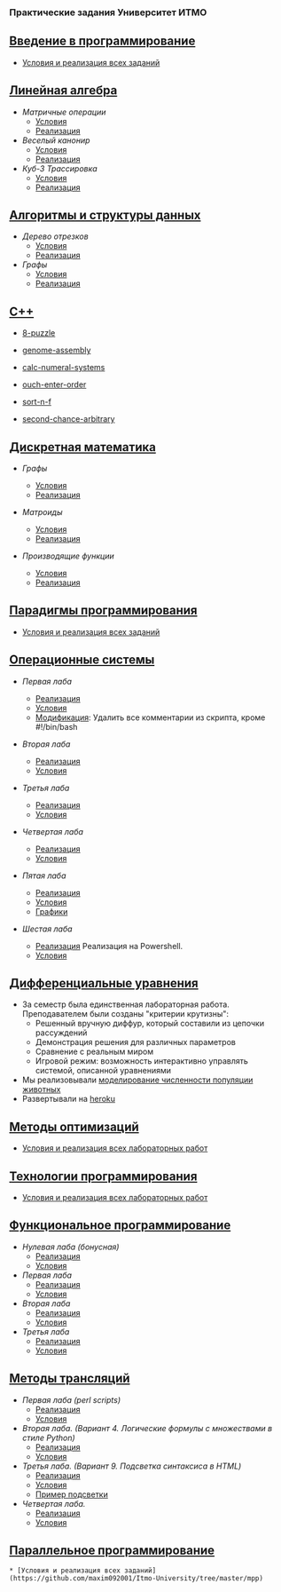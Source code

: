 ### Практические задания Университет ИТМО

[Введение в программирование](https://github.com/maxim092001/Itmo-University/tree/master/prog-intro-homework)
----
  * [Условия и реализация всех заданий](https://github.com/maxim092001/Itmo-University/tree/master/prog-intro-homework)

[Линейная алгебра](https://github.com/maxim092001/Itmo-University/tree/master/linear-algebra)
----

  * *Матричные операции*
      * [Условия](https://github.com/maxim092001/Itmo-University/blob/master/linear-algebra/matrix/problem.pdf)
      * [Реализация](https://github.com/maxim092001/Itmo-University/blob/master/linear-algebra/matrix/matrix.py)
  * *Веселый канонир*
      * [Условия](https://github.com/maxim092001/Itmo-University/blob/master/linear-algebra/boat/problem.pdf)
      * [Реализация](https://github.com/maxim092001/Itmo-University/blob/master/linear-algebra/boat/Boat.py)
  * *Куб-3 Трассировка*
      * [Условия](https://github.com/maxim092001/Itmo-University/blob/master/linear-algebra/plane/problem.pdf)
      * [Реализация](https://github.com/maxim092001/Itmo-University/blob/master/linear-algebra/plane/main.py)
    
[Алгоритмы и структуры данных](https://github.com/maxim092001/Itmo-University/tree/master/algorithms)
----
  
  * *Дерево отрезков*
      * [Условия](https://github.com/maxim092001/Itmo-University/blob/master/algorithms/segment-tree/problem.pdf)
      * [Реализация](https://github.com/maxim092001/Itmo-University/blob/master/algorithms/segment-tree)
  * *Графы*
      * [Условия](https://github.com/maxim092001/Itmo-University/blob/master/algorithms/graph/problem.pdf)
      * [Реализация](https://github.com/maxim092001/Itmo-University/blob/master/algorithms/graph)    

[C++](https://github.com/maxim092001/Itmo-University/tree/master/cpp)
----
  * [8-puzzle](https://github.com/maxim092001/Itmo-University/blob/master/cpp/8-puzzle) 
  
  * [genome-assembly](https://github.com/maxim092001/Itmo-University/blob/master/cpp/genome-assembly) 
      
  * [calc-numeral-systems](https://github.com/maxim092001/Itmo-University/blob/master/cpp/calc-numeral-systems) 
      
  * [ouch-enter-order](https://github.com/maxim092001/Itmo-University/blob/master/cpp/ouch-enter-order) 
      
  * [sort-n-f](https://github.com/maxim092001/Itmo-University/blob/master/cpp/sort-n-f) 
  
  * [second-chance-arbitrary](https://github.com/maxim092001/Itmo-University/blob/master/cpp/second-chance-arbitrary)
      
[Дискретная математика](https://github.com/maxim092001/Itmo-University/tree/master/discrete-math)
----
  
  * *Графы*
      * [Условия](https://github.com/maxim092001/Itmo-University/blob/master/discrete-math/graphs/problem.pdf)
      * [Реализация](https://github.com/maxim092001/Itmo-University/blob/master/discrete-math/graphs)   
       
  * *Матроиды*
      * [Условия](https://github.com/maxim092001/Itmo-University/blob/master/discrete-math/matroids/problem.pdf)
      * [Реализация](https://github.com/maxim092001/Itmo-University/blob/master/discrete-math/matroids)

  * *Производящие функции*
      * [Условия](https://github.com/maxim092001/Itmo-University/blob/master/discrete-math/funcs/problem.pdf)
      * [Реализация](https://github.com/maxim092001/Itmo-University/blob/master/discrete-math/funcs)

[Парадигмы программирования](https://github.com/maxim092001/Itmo-University/tree/master/paradigms)
----
  * [Условия и реализация всех заданий](https://github.com/maxim092001/Itmo-University/tree/master/paradigms) 

[Операционные системы](https://github.com/maxim092001/Itmo-University/tree/master/os)
----
  * *Первая лаба*
      * [Реализация](https://github.com/maxim092001/Itmo-University/tree/master/os/lab1)
      * [Условия](https://github.com/maxim092001/Itmo-University/tree/master/os/lab1/OS_Lab1.pdf)
      * [Модификация](https://github.com/maxim092001/Itmo-University/tree/master/os/lab1/modif.sh): Удалить все комментарии из скрипта, кроме #!/bin/bash

 * *Вторая лаба*
      * [Реализация](https://github.com/maxim092001/Itmo-University/tree/master/os/lab2)
      * [Условия](https://github.com/maxim092001/Itmo-University/tree/master/os/lab2/OS_Lab2.pdf)

 * *Третья лаба*
      * [Реализация](https://github.com/maxim092001/Itmo-University/tree/master/os/lab3)
      * [Условия](https://github.com/maxim092001/Itmo-University/tree/master/os/lab3/OS_Lab3.pdf)

 * *Четвертая лаба*
      * [Реализация](https://github.com/maxim092001/Itmo-University/tree/master/os/lab4)
      * [Условия](https://github.com/maxim092001/Itmo-University/tree/master/os/lab4/OS_Lab4.pdf)

 * *Пятая лаба*
      * [Реализация](https://github.com/maxim092001/Itmo-University/tree/master/os/lab5)
      * [Условия](https://github.com/maxim092001/Itmo-University/tree/master/os/lab5/OS_Lab5.pdf)
      * [Графики](https://github.com/maxim092001/Itmo-University/tree/master/os/lab5/ReportGraphics.pdf)
 
 * *Шестая лаба*
      * [Реализация](https://github.com/maxim092001/Itmo-University/tree/master/os/lab6) Реализация на Powershell.
      * [Условия](https://github.com/maxim092001/Itmo-University/tree/master/os/lab6/OS_Lab6.pdf)

[Дифференциальные уравнения](https://github.com/maxim092001/Itmo-University/tree/master/differential-equations)
----
  * За семестр была единственная лабораторная работа. Преподавателем были созданы "критерии крутизны":
      * Решенный вручную диффур, который составили из цепочки рассуждений
      * Демонстрация решения для различных параметров
      * Сравнение с реальным миром
      * Игровой режим: возможность интерактивно управлять системой, описанной уравнениями
  * Мы реализовывали [моделирование численности популяции животных](https://github.com/maxim092001/Itmo-University/tree/master/differential-equations/population-model)
  * Развертывали на [heroku](https://population-model.herokuapp.com/)


[Методы оптимизаций](https://github.com/maxim092001/Itmo-University/tree/master/math-optimization)
----
  * [Условия и реализация всех лабораторных работ](https://github.com/maxim092001/Itmo-University/tree/master/math-optimization) 

[Технологии программирования](https://github.com/maxim092001/Itmo-University/tree/master/java-advanced)
----
  * [Условия и реализация всех лабораторных работ](https://github.com/maxim092001/Itmo-University/tree/master/java-advanced)


[Функциональное программирование](https://github.com/maxim092001/Itmo-University/tree/master/fp)
----
* *Нулевая лаба (бонусная)*
	* [Реализация](https://github.com/maxim092001/Itmo-University/tree/master/fp/homework-0-maxim092001/hw0)
	* [Условия](https://github.com/maxim092001/Itmo-University/tree/master/fp/homework-0-maxim092001)
* *Первая лаба*
	* [Реализация](https://github.com/maxim092001/Itmo-University/tree/master/fp/homework-1-maxim092001/hw1)
	* [Условия](https://github.com/maxim092001/Itmo-University/tree/master/fp/homework-1-maxim092001)
* *Вторая лаба*
	* [Реализация](https://github.com/maxim092001/Itmo-University/tree/master/fp/homework-2-maxim092001/hw2)
	* [Условия](https://github.com/maxim092001/Itmo-University/tree/master/fp/homework-2-maxim092001)
* *Третья лаба*
	* [Реализация](https://github.com/maxim092001/Itmo-University/tree/master/fp/homework-3-maxim092001/hw3)
	* [Условия](https://github.com/maxim092001/Itmo-University/tree/master/fp/homework-3-maxim092001)

[Методы трансляций](https://github.com/maxim092001/Itmo-University/tree/master/trans-methods)
----

* *Первая лаба (perl scripts)*
	* [Реализация](https://github.com/maxim092001/Itmo-University/tree/master/trans-methods/first-lab)
	* [Условия](https://github.com/maxim092001/Itmo-University/tree/master/trans-methods/first-lab/01-perl-re.pdf)
* *Вторая лаба. (Вариант 4. Логические формулы с множествами в стиле
Python)*
	* [Реализация](https://github.com/maxim092001/Itmo-University/tree/master/trans-methods/second-lab)
	* [Условия](https://github.com/maxim092001/Itmo-University/tree/master/trans-methods/second-lab/02-recursive-parsing.pdf)
* *Третья лаба. (Вариант 9. Подсветка синтаксиса в HTML)*
	* [Реализация](https://github.com/maxim092001/Itmo-University/tree/master/trans-methods/third-lab)
	* [Условия](https://github.com/maxim092001/Itmo-University/tree/master/trans-methods/third-lab/03-bison-antlr.pdf)
	* [Пример подсветки](https://github.com/maxim092001/Itmo-University/tree/master/trans-methods/third-lab/example.png)
* *Четвертая лаба.*
	* [Реализация](https://github.com/maxim092001/Itmo-University/tree/master/trans-methods/fourth-lab)
	* [Условия](https://github.com/maxim092001/Itmo-University/tree/master/trans-methods/fourth-lab)

[Параллельное программирование](https://github.com/maxim092001/Itmo-University/tree/master/mpp)
----
	* [Условия и реализация всех заданий](https://github.com/maxim092001/Itmo-University/tree/master/mpp)


